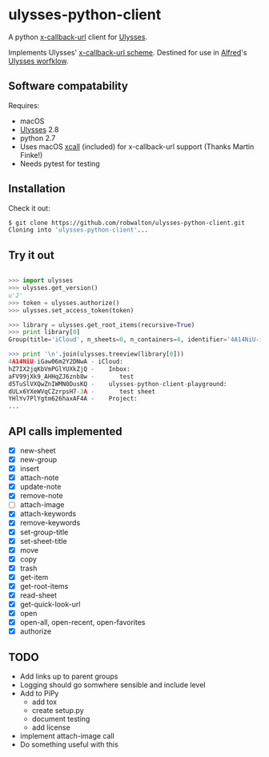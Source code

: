 # ulysses-python-client
A python [x-callback-url](http://x-callback-url.com) client for [Ulysses](https://ulyssesapp.com).

Implements Ulysses' [x-callback-url scheme](https://ulyssesapp.com/kb/x-callback-url/). Destined for use in [Alfred](https://www.alfredapp.com)'s [Ulysses worfklow](https://github.com/robwalton/alfred-ulysses-workflow).


## Software compatability
Requires:
- macOS
- [Ulysses](https://ulyssesapp.com) 2.8
- python 2.7
- Uses macOS [xcall](https://github.com/martinfinke/xcall) (included) for x-callback-url support (Thanks Martin Finke!)
- Needs pytest for testing

## Installation
Check it out:
```bash
$ git clone https://github.com/robwalton/ulysses-python-client.git
Cloning into 'ulysses-python-client'...
```

## Try it out
```python

>>> import ulysses
>>> ulysses.get_version()
u'2'
>>> token = ulysses.authorize()
>>> ulysses.set_access_token(token)

>>> library = ulysses.get_root_items(recursive=True)
>>> print library[0]
Group(title='iCloud', n_sheets=0, n_containers=4, identifier='4A14NiU-iGaw06m2Y2DNwA')

>>> print '\n'.join(ulysses.treeview(library[0]))
4A14NiU-iGaw06m2Y2DNwA - iCloud:
hZ7IX2jqKbVmPGlYUXkZjQ -    Inbox:
aFV99jXk9_AHHqZJ6znb8w -       test
d5TuSlVXQwZnIWMN0DusKQ -    ulysses-python-client-playground:
dULx6YXeWVqCZzrpsH7-3A -       test sheet
YHlYv7PlYgtm626haxAF4A -    Project:
...
```
## API calls implemented

- [x]  new-sheet
- [x]  new-group
- [x]  insert
- [x]  attach-note
- [x]  update-note
- [x]  remove-note
- [ ]  attach-image
- [x]  attach-keywords
- [x]  remove-keywords
- [x]  set-group-title
- [x]  set-sheet-title
- [x]  move
- [x]  copy
- [x]  trash
- [x]  get-item
- [x]  get-root-items
- [x]  read-sheet
- [x]  get-quick-look-url
- [x]  open
- [x]  open-all, open-recent, open-favorites
- [x]  authorize

## TODO

- Add links up to parent groups
- Logging should go somwhere sensible and include level
- Add to PiPy
  - add tox
  - create setup.py
  - document testing
  - add license
- implement attach-image call
- Do something useful with this
  
